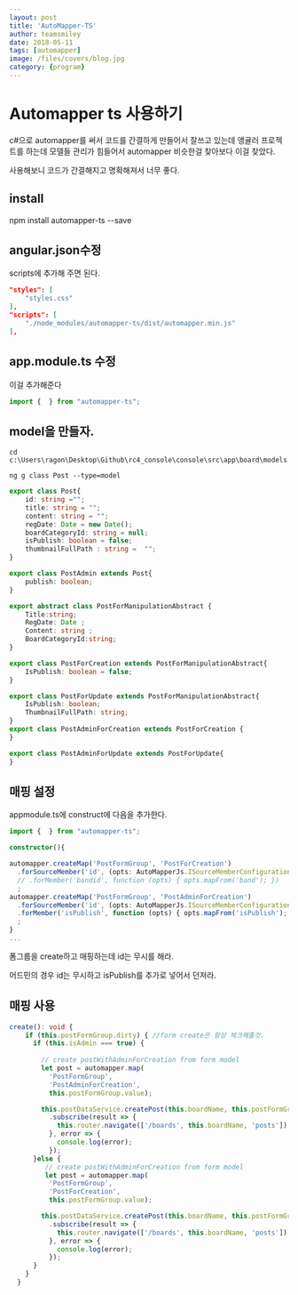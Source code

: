 ```yaml
---
layout: post
title: 'AutoMapper-TS' 
author: teamsmiley 
date: 2018-05-11
tags: [automapper]
image: /files/covers/blog.jpg
category: {program}
---
```


# Automapper ts 사용하기 

c#으로 automapper를 써서 코드를 간결하게 만들어서 잘쓰고 있는데 앵귤러 프로젝트를 하는데 모델들 관리가 힘들어서 automapper 비슷한걸 찾아보다 이걸 찾았다. 

사용해보니 코드가 간결해지고 명확해져서 너무 좋다.


## install

npm install automapper-ts --save

## angular.json수정 

scripts에 추가해 주면 된다.
```json
"styles": [
    "styles.css"
],
"scripts": [
    "./node_modules/automapper-ts/dist/automapper.min.js"
],
```

## app.module.ts 수정 
이걸 추가해준다
```ts
import {  } from "automapper-ts";
```

## model을 만들자.

```
cd c:\Users\ragon\Desktop\Github\rc4_console\console\src\app\board\models

ng g class Post --type=model

```

```ts
export class Post{
    id: string ="";
    title: string = "";
    content: string = "";
    regDate: Date = new Date();
    boardCategoryId: string = null;
    isPublish: boolean = false;
    thumbnailFullPath : string =  "";
}

export class PostAdmin extends Post{
    publish: boolean;
}

export abstract class PostForManipulationAbstract {
    Title:string;
    RegDate: Date ;
    Content: string ;
    BoardCategoryId:string;
}

export class PostForCreation extends PostForManipulationAbstract{
    IsPublish: boolean = false;
}

export class PostForUpdate extends PostForManipulationAbstract{
    IsPublish: boolean;
    ThumbnailFullPath: string;
}
export class PostAdminForCreation extends PostForCreation {
}

export class PostAdminForUpdate extends PostForUpdate{
}
```

## 매핑 설정 

appmodule.ts에 construct에 다음을 추가한다. 

```ts
import {  } from "automapper-ts";

constructor(){

automapper.createMap('PostFormGroup', 'PostForCreation')
  .forSourceMember('id', (opts: AutoMapperJs.ISourceMemberConfigurationOptions) => { opts.ignore(); })
  // .forMember('bandid', function (opts) { opts.mapFrom('band'); })
  ;
automapper.createMap('PostFormGroup', 'PostAdminForCreation')
  .forSourceMember('id', (opts: AutoMapperJs.ISourceMemberConfigurationOptions) => { opts.ignore(); })
  .forMember('isPublish', function (opts) { opts.mapFrom('isPublish'); })
  ;
}
...

```

폼그룹을 create하고 매핑하는데 id는 무시를 해라. 

어드민의 경우 id는 무시하고 isPublish를 추가로 넣어서 던져라.

## 매핑 사용
```ts
create(): void {
    if (this.postFormGroup.dirty) { //form create은 항상 체크해줄것.
      if (this.isAdmin === true) {
        
        // create postWithAdminForCreation from form model
        let post = automapper.map(
          'PostFormGroup',
          'PostAdminForCreation',
          this.postFormGroup.value);

        this.postDataService.createPost(this.boardName, this.postFormGroup.value)
          .subscribe(result => {
            this.router.navigate(['/boards', this.boardName, 'posts']);
          }, error => {
            console.log(error);
          });
      }else {
         // create postWithAdminForCreation from form model
         let post = automapper.map(
          'PostFormGroup',
          'PostForCreation',
          this.postFormGroup.value);

        this.postDataService.createPost(this.boardName, this.postFormGroup.value)
          .subscribe(result => {
            this.router.navigate(['/boards', this.boardName, 'posts']);
          }, error => {
            console.log(error);
          });
      }
    }
  }
```



